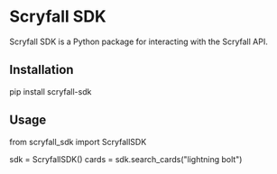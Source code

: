 # Scryfall SDK

Scryfall SDK is a Python package for interacting with the Scryfall API.

## Installation

pip install scryfall-sdk

## Usage

from scryfall_sdk import ScryfallSDK

sdk = ScryfallSDK()
cards = sdk.search_cards("lightning bolt")
